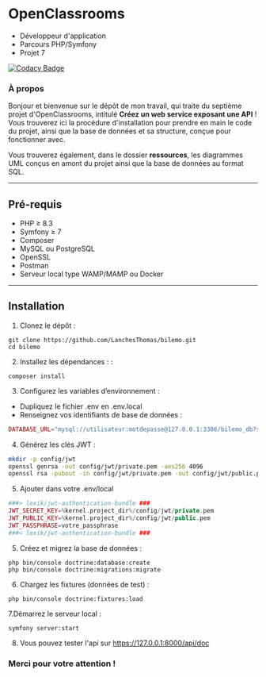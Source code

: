 # OpenClassrooms
- Développeur d'application
- Parcours PHP/Symfony
- Projet 7


[![Codacy Badge](https://app.codacy.com/project/badge/Grade/615cab37b17b4c5ea8c02de3ba468905)](https://app.codacy.com/gh/LanchesThomas/bilemo/dashboard?utm_source=gh&utm_medium=referral&utm_content=&utm_campaign=Badge_grade)

### À propos

Bonjour et bienvenue sur le dépôt de mon travail, qui traite du septième projet d'OpenClassrooms, intitulé **Créez un web service exposant une API** ! Vous trouverez ici la procédure d'installation pour prendre en main le code du projet, ainsi que la base de données et sa structure, conçue pour fonctionner avec.

Vous trouverez également, dans le dossier **ressources**, les diagrammes UML conçus en amont du projet ainsi que la base de données au format SQL.

---

## Pré-requis

- PHP ≥ 8.3
- Symfony ≥ 7
- Composer
- MySQL ou PostgreSQL
- OpenSSL
- Postman
- Serveur local type WAMP/MAMP ou Docker

---

## Installation

1. Clonez le dépôt :

```shell
git clone https://github.com/LanchesThomas/bilemo.git
cd bilemo
```


2. Installez les dépendances : :

```shell
composer install
```


3. Configurez les variables d’environnement :

- Dupliquez le fichier .env en .env.local
- Renseignez vos identifiants de base de données :

```php
DATABASE_URL="mysql://utilisateur:motdepasse@127.0.0.1:3306/bilemo_db?serverVersion=8.0.32&charset=utf8mb4"
```

4. Générez les clés JWT :

```bash
mkdir -p config/jwt
openssl genrsa -out config/jwt/private.pem -aes256 4096
openssl rsa -pubout -in config/jwt/private.pem -out config/jwt/public.pem

```

5. Ajouter dans votre .env/local
```php
###> lexik/jwt-authentication-bundle ###
JWT_SECRET_KEY=%kernel.project_dir%/config/jwt/private.pem
JWT_PUBLIC_KEY=%kernel.project_dir%/config/jwt/public.pem
JWT_PASSPHRASE=votre_passphrase
###< lexik/jwt-authentication-bundle ###
```

5. Créez et migrez la base de données :

```shell
php bin/console doctrine:database:create
php bin/console doctrine:migrations:migrate
```


6. Chargez les fixtures (données de test) :

```shell
php bin/console doctrine:fixtures:load
```


7.Démarrez le serveur local :

```shell
symfony server:start
```

8. Vous pouvez tester l'api sur https://127.0.0.1:8000/api/doc

### Merci pour votre attention !